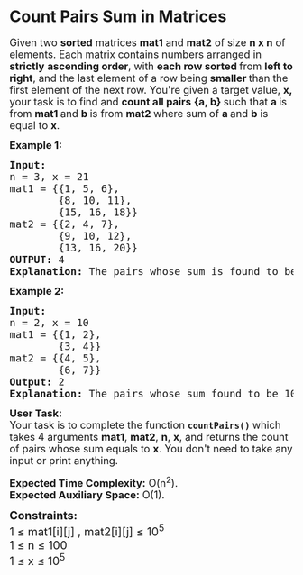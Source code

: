 # Count Pairs Sum in Matrices
<div class="problems_problem_content__Xm_eO"><p><span style="font-size: 18px;">Given two <strong>sorted</strong> matrices <strong>mat1</strong> and <strong>mat2</strong> of size <strong>n</strong><strong>&nbsp;x n</strong> of elements. Each matrix contains numbers arranged in <strong>strictly</strong> <strong>ascending order</strong>, with <strong>each row sorted </strong>from <strong>left to right</strong>, and the last element of a row being <strong>smaller </strong>than the first element of the next row. You're given a target value, <strong>x,</strong> your task is to find and <strong>count all pairs</strong> <strong>{a, b} </strong>such that <strong>a </strong>is from <strong>mat1 </strong>and <strong>b </strong>is from <strong>mat2 </strong>where sum of <strong>a </strong>and <strong>b</strong> is equal to <strong>x</strong>.<br></span></p>
<p><span style="font-size: 18px;"><strong>Example 1:</strong></span></p>
<pre><span style="font-size: 18px;"><strong>Input:</strong> 
n = 3, x = 21
mat1 = {{1, 5, 6},
        {8, 10, 11},
        {15, 16, 18}}
mat2 = {{2, 4, 7},
        {9, 10, 12},
        {13, 16, 20}}
<strong>OUTPUT: </strong>4
<strong>Explanation: </strong>The pairs whose sum is found to be 21 are (1, 20), (5, 16), (8, 13), (11, 10).</span></pre>
<p><span style="font-size: 18px;"><strong>Example 2:</strong></span></p>
<pre><span style="font-size: 18px;"><strong>Input:
</strong>n = 2, x = 10
mat1 = {{1, 2},
        {3, 4}}
mat2 = {{4, 5},
        {6, 7}}
<strong>Output: </strong>2
<strong>Explanation: </strong>The pairs whose sum found to be 10 are (4, 6), (3, 7).</span></pre>
<p><span style="font-size: 18px;"><strong>User Task:</strong><br>Your task is to complete the function&nbsp;<strong><code>countPairs()</code></strong><strong> </strong>which takes 4 arguments&nbsp;<strong>mat1</strong>, <strong>mat2</strong>, <strong>n</strong>, <strong>x</strong>, and returns the count of pairs whose sum equals to <strong>x</strong>. You don't need to take any input or print anything.</span></p>
<p><span style="font-size: 18px;"><strong>Expected Time Complexity:</strong> O(n<sup>2</sup>).<br><strong>Expected Auxiliary Space:</strong> O(1).</span></p>
<p><span style="font-size: 20px;"><strong>Constraints:</strong><br>1 ≤ mat1[i][j] , mat2[i][j] ≤ 10<sup>5<br></sup></span><span style="font-size: 20px;">1 ≤ n ≤ 100<br>1 ≤ x ≤ 10<sup>5</sup></span></p></div>
